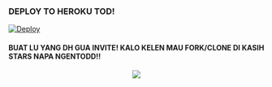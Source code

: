 ### DEPLOY TO HEROKU TOD!
[![Deploy](https://www.herokucdn.com/deploy/button.svg)](https://heroku.com/deploy?template=https://github.com/krisnadiwangga/KyyMusic)
#### **BUAT LU YANG DH GUA INVITE! KALO KELEN MAU FORK/CLONE DI KASIH STARS NAPA NGENTODD!!**
<p align="center">
   <img src="https://telegra.ph/file/9c367ab32b1ba2af159a3.jpg">
</p>

